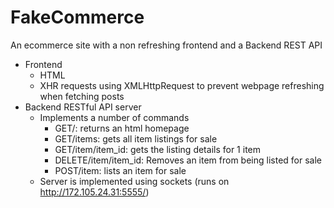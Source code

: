 # FakeCommerce
An ecommerce site with a non refreshing frontend and a Backend REST API

- Frontend
  - HTML
  - XHR requests using XMLHttpRequest to prevent webpage refreshing when fetching posts
- Backend RESTful API server
  - Implements a number of commands
    - GET/: returns an html homepage
    - GET/items: gets all item listings for sale
    - GET/item/item_id: gets the listing details for 1 item
    - DELETE/item/item_id: Removes an item from being listed for sale
    - POST/item: lists an item for sale
  - Server is implemented using sockets (runs on http://172.105.24.31:5555/)   
